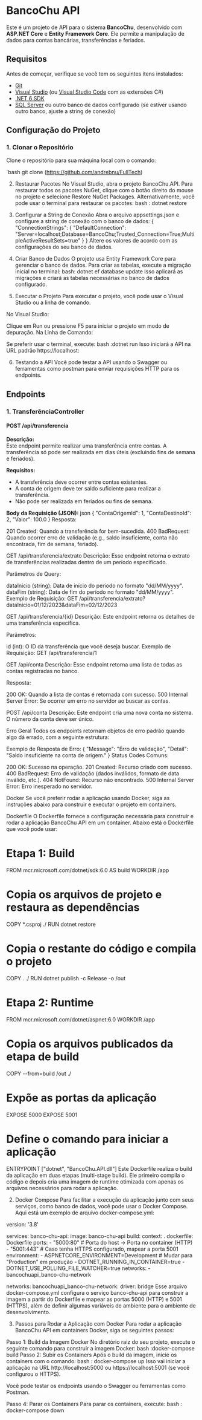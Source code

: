 # BancoChu API

Este é um projeto de API para o sistema **BancoChu**, desenvolvido com **ASP.NET Core** e **Entity Framework Core**. Ele permite a manipulação de dados para contas bancárias, transferências e feriados.

## Requisitos

Antes de começar, verifique se você tem os seguintes itens instalados:

- [Git](https://git-scm.com/)
- [Visual Studio](https://visualstudio.microsoft.com/) (ou [Visual Studio Code](https://code.visualstudio.com/) com as extensões C#)
- [.NET 6 SDK](https://dotnet.microsoft.com/download/dotnet/6.0)
- [SQL Server](https://www.microsoft.com/en-us/sql-server) ou outro banco de dados configurado (se estiver usando outro banco, ajuste a string de conexão)

## Configuração do Projeto

### 1. Clonar o Repositório

Clone o repositório para sua máquina local com o comando:

`bash
git clone (https://github.com/andrebnu/FullTech)

2. Restaurar Pacotes
No Visual Studio, abra o projeto BancoChu.API. Para restaurar todos os pacotes NuGet, clique com o botão direito do mouse no projeto e selecione Restore NuGet Packages. Alternativamente, você pode usar o terminal para restaurar os pacotes:
bash : dotnet restore

3. Configurar a String de Conexão
Abra o arquivo appsettings.json e configure a string de conexão com o banco de dados:
{
  "ConnectionStrings": {
    "DefaultConnection": "Server=localhost;Database=BancoChu;Trusted_Connection=True;MultipleActiveResultSets=true"
  }
}
Altere os valores de acordo com as configurações do seu banco de dados.

4. Criar Banco de Dados
O projeto usa Entity Framework Core para gerenciar o banco de dados. Para criar as tabelas, execute a migração inicial no terminal:
bash: dotnet ef database update
Isso aplicará as migrações e criará as tabelas necessárias no banco de dados configurado.

5. Executar o Projeto
Para executar o projeto, você pode usar o Visual Studio ou a linha de comando.

No Visual Studio:

Clique em Run ou pressione F5 para iniciar o projeto em modo de depuração.
Na Linha de Comando:

Se preferir usar o terminal, execute: 
bash :dotnet run
Isso iniciará a API na URL padrão https://localhost:

6. Testando a API
Você pode testar a API usando o Swagger ou ferramentas como postman para enviar requisições HTTP para os endpoints.
## Endpoints

### **1. TransferênciaController**

#### **POST /api/transferencia**

**Descrição:**  
Este endpoint permite realizar uma transferência entre contas. A transferência só pode ser realizada em dias úteis (excluindo fins de semana e feriados).

**Requisitos:**
- A transferência deve ocorrer entre contas existentes.
- A conta de origem deve ter saldo suficiente para realizar a transferência.
- Não pode ser realizada em feriados ou fins de semana.

**Body da Requisição (JSON):**
json
{
  "ContaOrigemId": 1,
  "ContaDestinoId": 2,
  "Valor": 100.0
}
Resposta:

201 Created: Quando a transferência for bem-sucedida.
400 BadRequest: Quando ocorrer erro de validação (e.g., saldo insuficiente, conta não encontrada, fim de semana, feriado).

GET /api/transferencia/extrato
Descrição:
Esse endpoint retorna o extrato de transferências realizadas dentro de um período especificado.

Parâmetros de Query:

dataInicio (string): Data de início do período no formato "dd/MM/yyyy".
dataFim (string): Data de fim do período no formato "dd/MM/yyyy".
Exemplo de Requisição:
GET /api/transferencia/extrato?dataInicio=01/12/2023&dataFim=02/12/2023

GET /api/transferencia/{id}
Descrição:
Este endpoint retorna os detalhes de uma transferência específica.

Parâmetros:

id (int): O ID da transferência que você deseja buscar.
Exemplo de Requisição:
GET /api/transferencia/1

GET /api/conta
Descrição:
Esse endpoint retorna uma lista de todas as contas registradas no banco.

Resposta:

200 OK: Quando a lista de contas é retornada com sucesso.
500 Internal Server Error: Se ocorrer um erro no servidor ao buscar as contas.

POST /api/conta
Descrição:
Este endpoint cria uma nova conta no sistema. O número da conta deve ser único.

Erro Geral
Todos os endpoints retornam objetos de erro padrão quando algo dá errado, com a seguinte estrutura:

Exemplo de Resposta de Erro:
{
  "Message": "Erro de validação",
  "Detail": "Saldo insuficiente na conta de origem."
}
Status Codes Comuns:

200 OK: Sucesso na operação.
201 Created: Recurso criado com sucesso.
400 BadRequest: Erro de validação (dados inválidos, formato de data inválido, etc.).
404 NotFound: Recurso não encontrado.
500 Internal Server Error: Erro inesperado no servidor.


Docker
Se você preferir rodar a aplicação usando Docker, siga as instruções abaixo para construir e executar o projeto em containers.

Dockerfile
O Dockerfile fornece a configuração necessária para construir e rodar a aplicação BancoChu API em um container. Abaixo está o Dockerfile que você pode usar:
# Etapa 1: Build
FROM mcr.microsoft.com/dotnet/sdk:6.0 AS build
WORKDIR /app

# Copia os arquivos de projeto e restaura as dependências
COPY *.csproj ./
RUN dotnet restore

# Copia o restante do código e compila o projeto
COPY . ./
RUN dotnet publish -c Release -o /out

# Etapa 2: Runtime
FROM mcr.microsoft.com/dotnet/aspnet:6.0
WORKDIR /app

# Copia os arquivos publicados da etapa de build
COPY --from=build /out ./

# Expõe as portas da aplicação
EXPOSE 5000
EXPOSE 5001

# Define o comando para iniciar a aplicação
ENTRYPOINT ["dotnet", "BancoChu.API.dll"]
Este Dockerfile realiza o build da aplicação em duas etapas (multi-stage build). Ele primeiro compila o código e depois cria uma imagem de runtime otimizada com apenas os arquivos necessários para rodar a aplicação.

2. Docker Compose
Para facilitar a execução da aplicação junto com seus serviços, como banco de dados, você pode usar o Docker Compose. Aqui está um exemplo de arquivo docker-compose.yml:

version: '3.8'

services:
  banco-chu-api:
    image: banco-chu-api
    build:
      context: .
      dockerfile: Dockerfile
    ports:
      - "5000:80"  # Porta do host -> Porta no container (HTTP)
      - "5001:443" # Caso tenha HTTPS configurado, mapear a porta 5001
    environment:
      - ASPNETCORE_ENVIRONMENT=Development # Mudar para "Production" em produção
      - DOTNET_RUNNING_IN_CONTAINER=true
      - DOTNET_USE_POLLING_FILE_WATCHER=true
    networks:
      - bancochuapi_banco-chu-network

networks:
  bancochuapi_banco-chu-network:
    driver: bridge
  Esse arquivo docker-compose.yml configura o serviço banco-chu-api para construir a imagem a partir do Dockerfile e mapear as portas 5000 (HTTP) e 5001 (HTTPS), além de definir algumas variáveis de ambiente para o ambiente de desenvolvimento.

3. Passos para Rodar a Aplicação com Docker
Para rodar a aplicação BancoChu API em containers Docker, siga os seguintes passos:

Passo 1: Build da Imagem Docker
No diretório raiz do seu projeto, execute o seguinte comando para construir a imagem Docker:
bash :docker-compose build
Passo 2: Subir os Containers
Após o build da imagem, inicie os containers com o comando:
bash : docker-compose up
Isso vai iniciar a aplicação na URL http://localhost:5000 ou https://localhost:5001 (se você configurou o HTTPS).

Você pode testar os endpoints usando o Swagger ou ferramentas como Postman.

Passo 4: Parar os Containers
Para parar os containers, execute:
bash : docker-compose down
